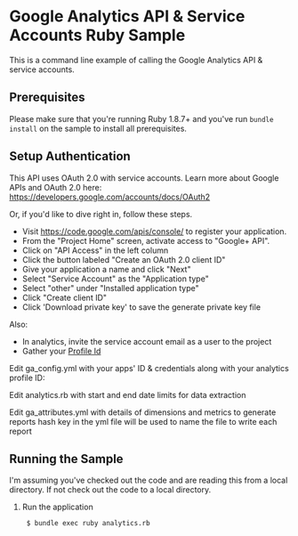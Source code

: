 # Google Analytics API & Service Accounts Ruby Sample

This is a command line example of calling the Google Analytics API & service accounts. 

## Prerequisites

Please make sure that you're running Ruby 1.8.7+ and you've run
`bundle install` on the sample to install all prerequisites.

## Setup Authentication

This API uses OAuth 2.0 with service accounts. Learn more about Google APIs and OAuth 2.0 here:
https://developers.google.com/accounts/docs/OAuth2

Or, if you'd like to dive right in, follow these steps.
 - Visit https://code.google.com/apis/console/ to register your application.
 - From the "Project Home" screen, activate access to "Google+ API".
 - Click on "API Access" in the left column
 - Click the button labeled "Create an OAuth 2.0 client ID"
 - Give your application a name and click "Next"
 - Select "Service Account" as the "Application type"
 - Select "other" under "Installed application type"
 - Click "Create client ID"
 - Click 'Download private key' to save the generate private key file

Also:
 - In analytics, invite the service account email as a user to the project
 - Gather your [Profile Id][pi]

Edit ga_config.yml with your apps' ID & credentials along with your analytics profile ID:

Edit analytics.rb with start and end date limits for data extraction

Edit ga_attributes.yml with details of dimensions and metrics to generate reports
hash key in the yml file will be used to name the file to write each report

## Running the Sample

I'm assuming you've checked out the code and are reading this from a local
directory. If not check out the code to a local directory.

1. Run the application

        $ bundle exec ruby analytics.rb

[pi]: https://developers.google.com/analytics/devguides/reporting/core/v3/#started
